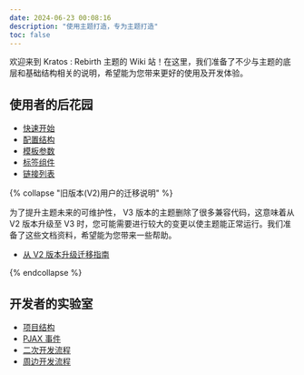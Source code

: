```yaml
---
date: 2024-06-23 00:08:16
description: "使用主题打造，专为主题打造"
toc: false
---
```

欢迎来到 Kratos : Rebirth 主题的 Wiki 站！在这里，我们准备了不少与主题的底层和基础结构相关的说明，希望能为您带来更好的使用及开发体验。

## 使用者的后花园

- [快速开始](/posts/quickstart/)
- [配置结构](/posts/configurations/)
- [模板参数](/posts/template-variables/)
- [标签组件](/posts/tag-widgets/)
- [链接列表](/posts/linklist/)

{% collapse "旧版本(V2)用户的迁移说明" %}

为了提升主题未来的可维护性， V3 版本的主题删除了很多兼容代码，这意味着从 V2 版本升级至 V3 时，您可能需要进行较大的变更以使主题能正常运行。我们准备了这些文档资料，希望能为您带来一些帮助。

- [从 V2 版本升级迁移指南](/posts/from-v2-migration-guide/)

{% endcollapse %}

## 开发者的实验室

- [项目结构](/posts/project-structure/)
- [PJAX 事件](/posts/pjax-events/)
- [二次开发流程](/posts/theme-develop-workflow/)
- [周边开发流程](/posts/ecosystem-develop-workflow/)
